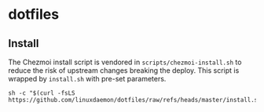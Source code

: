 # dotfiles
## Install

The Chezmoi install script is vendored in `scripts/chezmoi-install.sh` to reduce
the risk of upstream changes breaking the deploy. This script is wrapped by `install.sh` with pre-set parameters.

```shell
sh -c "$(curl -fsLS https://github.com/linuxdaemon/dotfiles/raw/refs/heads/master/install.sh)"
```
